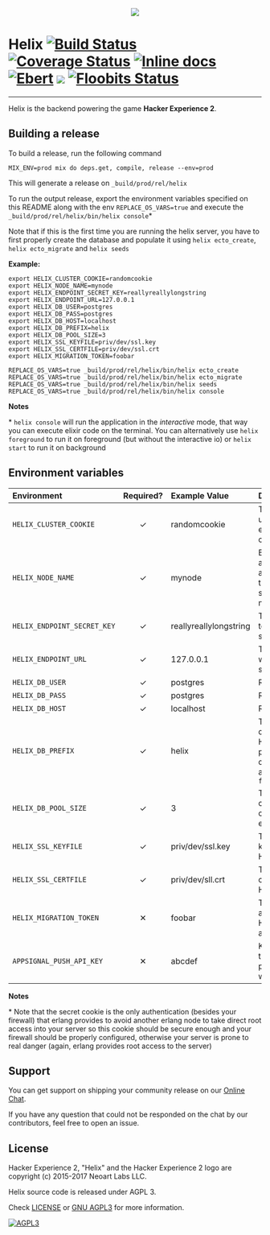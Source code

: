 <p align="center"><img src="help/logo.png" /></p>


# Helix [![Build Status](https://ci.hackerexperience.com/buildStatus/icon?job=HackerExperience/Helix/master)](https://ci.hackerexperience.com/job/HackerExperience/job/Helix/job/master) [![Coverage Status](https://coveralls.io/repos/github/HackerExperience/Helix/badge.svg?branch=master)](https://coveralls.io/github/HackerExperience/Helix?branch=master) [![Inline docs](http://inch-ci.org/github/HackerExperience/Helix.svg)](http://inch-ci.org/github/HackerExperience/Helix) [![Ebert](https://ebertapp.io/github/HackerExperience/Helix.svg)](https://ebertapp.io/github/HackerExperience/Helix) ![](https://tokei.rs/b1/github/hackerexperience/helix) [![Floobits Status](https://floobits.com/renatomassaro/helix.svg)](https://floobits.com/renatomassaro/helix/redirect)
---

Helix is the backend powering the game **Hacker Experience 2**.

## Building a release
To build a release, run the following command

```
MIX_ENV=prod mix do deps.get, compile, release --env=prod
```

This will generate a release on `_build/prod/rel/helix`

To run the output release, export the environment variables specified on this
README along with the env `REPLACE_OS_VARS=true` and execute the
`_build/prod/rel/helix/bin/helix console`*

Note that if this is the first time you are running the helix server, you have
to first properly create the database and populate it using `helix ecto_create`,
`helix ecto_migrate` and `helix seeds`

**Example:**
```
export HELIX_CLUSTER_COOKIE=randomcookie
export HELIX_NODE_NAME=mynode
export HELIX_ENDPOINT_SECRET_KEY=reallyreallylongstring
export HELIX_ENDPOINT_URL=127.0.0.1
export HELIX_DB_USER=postgres
export HELIX_DB_PASS=postgres
export HELIX_DB_HOST=localhost
export HELIX_DB_PREFIX=helix
export HELIX_DB_POOL_SIZE=3
export HELIX_SSL_KEYFILE=priv/dev/ssl.key
export HELIX_SSL_CERTFILE=priv/dev/ssl.crt
export HELIX_MIGRATION_TOKEN=foobar

REPLACE_OS_VARS=true _build/prod/rel/helix/bin/helix ecto_create
REPLACE_OS_VARS=true _build/prod/rel/helix/bin/helix ecto_migrate
REPLACE_OS_VARS=true _build/prod/rel/helix/bin/helix seeds
REPLACE_OS_VARS=true _build/prod/rel/helix/bin/helix console
```

**Notes**

\* `helix console` will run the application in the _interactive_ mode, that way
you can execute elixir code on the terminal. You can alternatively use
`helix foreground` to run it on foreground (but without the interactive io) or
`helix start` to run it on background

## Environment variables

| Environment | Required? | Example Value | Description |
|:-- |:--:|:-- |:-- |
|`HELIX_CLUSTER_COOKIE`| ✓ | randomcookie | The secret cookie used to authenticate erlang nodes on a cluster* |
|`HELIX_NODE_NAME`| ✓ | mynode | Each erlang node on a cluster must have a different name; this name is used solely to identify the node on the cluster |
|`HELIX_ENDPOINT_SECRET_KEY`| ✓ | reallyreallylongstring | The secret key used to encrypt the session token |
|`HELIX_ENDPOINT_URL`| ✓ | 127.0.0.1 | The hostname where the Helix server will run |
|`HELIX_DB_USER`| ✓ | postgres | RDBMS username |
|`HELIX_DB_PASS`| ✓ | postgres | RDBMS password |
|`HELIX_DB_HOST`| ✓ | localhost | RDBMS hostname |
|`HELIX_DB_PREFIX`| ✓ | helix | The prefix for the databases used on Helix. Eg: if the prefix is `foobar`, the database for accounts will be `foobar_prod_account` |
|`HELIX_DB_POOL_SIZE`| ✓ | 3 | The amount of connections constantly open for each database |
|`HELIX_SSL_KEYFILE`| ✓ | priv/dev/ssl.key | The path for the keyfile used on HTTPS connections |
|`HELIX_SSL_CERTFILE`| ✓ | priv/dev/sll.crt | The path for the certificate used on HTTPS connections |
|`HELIX_MIGRATION_TOKEN`| ✕ | foobar | Token used to authenticate HEBornMigration application exports |
|`APPSIGNAL_PUSH_API_KEY`| ✕ | abcdef | Key for AppSignal. If this env is not provided, AppSignal won't log errors |

**Notes**

\* Note that the secret cookie is the only authentication (besides your firewall) that erlang provides to avoid another erlang node to take direct root access into your server so this cookie should be secure enough and your firewall should be properly configured, otherwise your server is prone to real danger (again, erlang provides root access to the server)


## Support
You can get support on shipping your community release on our [Online Chat](https://chatops.hackerexperience.com/).

If you have any question that could not be responded on the chat by our
contributors, feel free to open an issue.

## License
Hacker Experience 2, "Helix" and the Hacker Experience 2 logo are copyright (c)
2015-2017 Neoart Labs LLC.

Helix source code is released under AGPL 3.

Check [LICENSE](LICENSE) or [GNU AGPL3](https://www.gnu.org/licenses/agpl-3.0.en.html)
for more information.

[![AGPL3](https://www.gnu.org/graphics/agplv3-88x31.png)](https://www.gnu.org/licenses/agpl-3.0.en.html)
